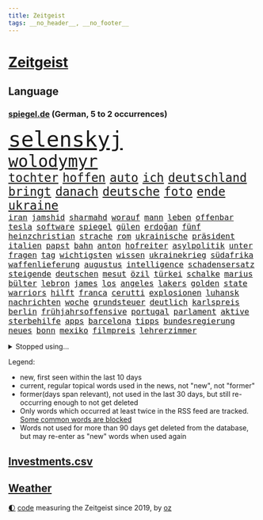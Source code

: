```yaml
---
title: Zeitgeist
tags: __no_header__, __no_footer__
---
```


# [Zeitgeist](https://oliz.io/zeitgeist/)

## Language

<h3><a href="https://www.spiegel.de" target="_blank">spiegel.de</a> (German, 5 to 2 occurrences)</h3>
<p style="font-family:monospace">
<span style="font-size:32pt"><a href="news_links.html#selenskyj" class="current">selenskyj</a></span>
<br>
<span style="font-size:25pt"><a href="news_links.html#wolodymyr" class="current">wolodymyr</a></span>
<br>
<span style="font-size:18pt"><a href="news_links.html#tochter" class="current">tochter</a></span>
<span style="font-size:18pt"><a href="news_links.html#hoffen" class="current">hoffen</a></span>
<span style="font-size:18pt"><a href="news_links.html#auto" class="current">auto</a></span>
<span style="font-size:18pt"><a href="news_links.html#ich" class="current">ich</a></span>
<span style="font-size:18pt"><a href="news_links.html#deutschland" class="current">deutschland</a></span>
<span style="font-size:18pt"><a href="news_links.html#bringt" class="current">bringt</a></span>
<span style="font-size:18pt"><a href="news_links.html#danach" class="current">danach</a></span>
<span style="font-size:18pt"><a href="news_links.html#deutsche" class="current">deutsche</a></span>
<span style="font-size:18pt"><a href="news_links.html#foto" class="current">foto</a></span>
<span style="font-size:18pt"><a href="news_links.html#ende" class="current">ende</a></span>
<span style="font-size:18pt"><a href="news_links.html#ukraine" class="current">ukraine</a></span>
<br>
<span style="font-size:12pt"><a href="news_links.html#iran" class="current">iran</a></span>
<span style="font-size:12pt"><a href="news_links.html#jamshid" class="current">jamshid</a></span>
<span style="font-size:12pt"><a href="news_links.html#sharmahd" class="current">sharmahd</a></span>
<span style="font-size:12pt"><a href="news_links.html#worauf" class="current">worauf</a></span>
<span style="font-size:12pt"><a href="news_links.html#mann" class="current">mann</a></span>
<span style="font-size:12pt"><a href="news_links.html#leben" class="current">leben</a></span>
<span style="font-size:12pt"><a href="news_links.html#offenbar" class="current">offenbar</a></span>
<span style="font-size:12pt"><a href="news_links.html#tesla" class="current">tesla</a></span>
<span style="font-size:12pt"><a href="news_links.html#software" class="current">software</a></span>
<span style="font-size:12pt"><a href="news_links.html#spiegel" class="current">spiegel</a></span>
<span style="font-size:12pt"><a href="news_links.html#gülen" class="new">gülen</a></span>
<span style="font-size:12pt"><a href="news_links.html#erdoğan" class="current">erdoğan</a></span>
<span style="font-size:12pt"><a href="news_links.html#fünf" class="current">fünf</a></span>
<span style="font-size:12pt"><a href="news_links.html#heinzchristian" class="new">heinzchristian</a></span>
<span style="font-size:12pt"><a href="news_links.html#strache" class="new">strache</a></span>
<span style="font-size:12pt"><a href="news_links.html#rom" class="current">rom</a></span>
<span style="font-size:12pt"><a href="news_links.html#ukrainische" class="current">ukrainische</a></span>
<span style="font-size:12pt"><a href="news_links.html#präsident" class="current">präsident</a></span>
<span style="font-size:12pt"><a href="news_links.html#italien" class="current">italien</a></span>
<span style="font-size:12pt"><a href="news_links.html#papst" class="current">papst</a></span>
<span style="font-size:12pt"><a href="news_links.html#bahn" class="current">bahn</a></span>
<span style="font-size:12pt"><a href="news_links.html#anton" class="current">anton</a></span>
<span style="font-size:12pt"><a href="news_links.html#hofreiter" class="current">hofreiter</a></span>
<span style="font-size:12pt"><a href="news_links.html#asylpolitik" class="current">asylpolitik</a></span>
<span style="font-size:12pt"><a href="news_links.html#unter" class="current">unter</a></span>
<span style="font-size:12pt"><a href="news_links.html#fragen" class="current">fragen</a></span>
<span style="font-size:12pt"><a href="news_links.html#tag" class="current">tag</a></span>
<span style="font-size:12pt"><a href="news_links.html#wichtigsten" class="current">wichtigsten</a></span>
<span style="font-size:12pt"><a href="news_links.html#wissen" class="current">wissen</a></span>
<span style="font-size:12pt"><a href="news_links.html#ukrainekrieg" class="current">ukrainekrieg</a></span>
<span style="font-size:12pt"><a href="news_links.html#südafrika" class="current">südafrika</a></span>
<span style="font-size:12pt"><a href="news_links.html#waffenlieferung" class="new">waffenlieferung</a></span>
<span style="font-size:12pt"><a href="news_links.html#augustus" class="new">augustus</a></span>
<span style="font-size:12pt"><a href="news_links.html#intelligence" class="new">intelligence</a></span>
<span style="font-size:12pt"><a href="news_links.html#schadensersatz" class="current">schadensersatz</a></span>
<span style="font-size:12pt"><a href="news_links.html#steigende" class="current">steigende</a></span>
<span style="font-size:12pt"><a href="news_links.html#deutschen" class="current">deutschen</a></span>
<span style="font-size:12pt"><a href="news_links.html#mesut" class="current">mesut</a></span>
<span style="font-size:12pt"><a href="news_links.html#özil" class="current">özil</a></span>
<span style="font-size:12pt"><a href="news_links.html#türkei" class="current">türkei</a></span>
<span style="font-size:12pt"><a href="news_links.html#schalke" class="current">schalke</a></span>
<span style="font-size:12pt"><a href="news_links.html#marius" class="current">marius</a></span>
<span style="font-size:12pt"><a href="news_links.html#bülter" class="current">bülter</a></span>
<span style="font-size:12pt"><a href="news_links.html#lebron" class="current">lebron</a></span>
<span style="font-size:12pt"><a href="news_links.html#james" class="current">james</a></span>
<span style="font-size:12pt"><a href="news_links.html#los" class="current">los</a></span>
<span style="font-size:12pt"><a href="news_links.html#angeles" class="current">angeles</a></span>
<span style="font-size:12pt"><a href="news_links.html#lakers" class="current">lakers</a></span>
<span style="font-size:12pt"><a href="news_links.html#golden" class="current">golden</a></span>
<span style="font-size:12pt"><a href="news_links.html#state" class="current">state</a></span>
<span style="font-size:12pt"><a href="news_links.html#warriors" class="current">warriors</a></span>
<span style="font-size:12pt"><a href="news_links.html#hilft" class="current">hilft</a></span>
<span style="font-size:12pt"><a href="news_links.html#franca" class="current">franca</a></span>
<span style="font-size:12pt"><a href="news_links.html#cerutti" class="new">cerutti</a></span>
<span style="font-size:12pt"><a href="news_links.html#explosionen" class="current">explosionen</a></span>
<span style="font-size:12pt"><a href="news_links.html#luhansk" class="new">luhansk</a></span>
<span style="font-size:12pt"><a href="news_links.html#nachrichten" class="current">nachrichten</a></span>
<span style="font-size:12pt"><a href="news_links.html#woche" class="current">woche</a></span>
<span style="font-size:12pt"><a href="news_links.html#grundsteuer" class="current">grundsteuer</a></span>
<span style="font-size:12pt"><a href="news_links.html#deutlich" class="current">deutlich</a></span>
<span style="font-size:12pt"><a href="news_links.html#karlspreis" class="new">karlspreis</a></span>
<span style="font-size:12pt"><a href="news_links.html#berlin" class="current">berlin</a></span>
<span style="font-size:12pt"><a href="news_links.html#frühjahrsoffensive" class="current">frühjahrsoffensive</a></span>
<span style="font-size:12pt"><a href="news_links.html#portugal" class="current">portugal</a></span>
<span style="font-size:12pt"><a href="news_links.html#parlament" class="current">parlament</a></span>
<span style="font-size:12pt"><a href="news_links.html#aktive" class="current">aktive</a></span>
<span style="font-size:12pt"><a href="news_links.html#sterbehilfe" class="current">sterbehilfe</a></span>
<span style="font-size:12pt"><a href="news_links.html#apps" class="current">apps</a></span>
<span style="font-size:12pt"><a href="news_links.html#barcelona" class="current">barcelona</a></span>
<span style="font-size:12pt"><a href="news_links.html#tipps" class="current">tipps</a></span>
<span style="font-size:12pt"><a href="news_links.html#bundesregierung" class="current">bundesregierung</a></span>
<span style="font-size:12pt"><a href="news_links.html#neues" class="current">neues</a></span>
<span style="font-size:12pt"><a href="news_links.html#bonn" class="current">bonn</a></span>
<span style="font-size:12pt"><a href="news_links.html#mexiko" class="current">mexiko</a></span>
<span style="font-size:12pt"><a href="news_links.html#filmpreis" class="new">filmpreis</a></span>
<span style="font-size:12pt"><a href="news_links.html#lehrerzimmer" class="new">lehrerzimmer</a></span>
</p>
<details>
<summary>Stopped using...</summary>
<p class="former" style="font-size:12pt">
appelliert(933) witz(933) asche(932) einiges(932) einzelhandel(932) geboten(932) israelischen(932) myanmar(932) verteilt(932) gesamte(931) her(931) herbert(931) abgeordneten(930) freundin(930) gezogen(930) guter(930) landesregierung(930) november(930) registriert(930) bernd(929) bewerber(929) erhebt(929) golf(929) rassistische(929) rückschlag(929) schadet(929) stiftung(929) warentest(929) öfter(929) benzin(928) daniel(928) entscheidungen(928) freien(928) freiheit(928) la(928) mannes(928) strand(928) unabhängige(928) usamerikaner(928) erholung(927) feier(927) metern(927) premiere(927) becker(926) falls(926) fielen(926) konfrontiert(926) paul(926) schlechten(926) smith(926) zuerst(926) atmosphäre(925) fließt(925) gastgeber(925) künftige(925) passen(925) super(925) zoo(925) übt(925) badenwürttemberg(924) denkt(924) doppelt(924) entdecken(924) entlastet(924) flick(924) führerschein(924) generalsekretär(924) hansi(924) maß(924) athleten(923) beteiligten(923) bilden(923) durchsetzen(923) gestoßen(923) hieß(923) schwangere(923) streng(923) 50000(922) anschläge(922) erneuten(922) gelegt(922) jüngeren(922) kölner(922) lewandowski(922) manuel(922) netzwerk(922) 96(921) pocht(921) unrecht(921) videobotschaft(921) atem(920) kommission(920) rapper(920) vergessen(920) wälder(920) zuversichtlich(920) geflogen(919) langfristig(919) distanz(918) träumen(918) berater(917) beziehungen(917) durchsuchungen(917) konjunktur(917) betont(916) finanzieren(916) globale(916) rafael(916) erkrankt(915) gesehen(915) irak(915) kinos(915) demokratische(914) ausgeliefert(913) entwickeln(913) polnische(913) spektakuläre(913) hotels(912) begriff(911) rückzug(910) herz(909) lücke(909) stieg(909) pkw(908) ringen(908) voraussetzungen(908) bäume(907) nase(907) raumstation(904) einbruch(903) staffel(903) enorme(901) leider(901) rang(901) reduzieren(901) stört(898) hängen(897) begrüßt(896) unterdessen(896) geborgen(893) kindheit(893) zuspruch(891) afrikas(890) smartphones(890) abgeschlossen(888) provoziert(888) finanzielle(887) kongress(884) grüner(883) herausforderungen(876) vereins(867) coronaimpfung(860) billiger(856) ausweg(853) heidelberg(845) fotografiert(817) anna(816) expräsidenten(801) happy(768) lahm(757) bewirbt(753) blut(749) mitverantwortlich(740) westlichen(735) tennisstar(693) fehlte(680) inflationsrate(670) wenigsten(667) bundesanwaltschaft(653) rechtens(653) fossilen(637) polnischen(631) dörfer(627) nicole(624) unterdrückung(623) expertin(622) kameras(622) drehte(605) verstecken(601) angestellten(595) milch(590) bestätigte(589) integration(587) gewandt(586) tiger(582) offene(581) dokumentiert(580) millionenhöhe(575) radikalen(574) schränkt(568) basketballstar(564) einschätzungen(555) parlamentarier(550) stern(548) 74(546) stadtteil(532) versuche(530) netflixserie(526) gestiegene(517) zehnjähriger(516) laura(515) lebenslang(515) martina(514) museen(512) aussetzen(500) erschwert(485) propaganda(481) getäuscht(479) nadal(478) weiten(477) wolf(477) audi(473) vorbereiten(470) verringern(467) trockenheit(466) untergang(466) entführung(464) großbrand(463) spielern(463) teppich(462) handwerk(461) dj(460) zählte(458) spaltung(457) verweist(457) 49(450) krankheiten(448) brüder(439) premierministerin(439) usbundesstaaten(439) mut(437) bejubelt(435) schlacht(435) unwetter(432) benötigt(430) fähigkeiten(430) 40000(427) torwart(427) bill(426) motiven(422) air(420) bezahlung(418) ausstattung(413) unsicher(413) drohten(412) stabil(412) bomben(411) spiegelbildungsnewsletter(406) fünften(404) hochrangigen(401) hochschule(401) zugriff(401) finnische(398) zugegeben(395) günstige(394) herzen(394) hochrangige(394) hahn(391) dicke(389) niedersächsischen(388) starkes(388) natobeitritt(386) 48(381) gearbeitet(378) ausfall(377) vorgeschichte(376) weichen(376) drohe(375) vorfalls(374) haare(371) diplomat(370) mars(363) aufeinander(358) dahin(358) kippt(351) verdrängen(348) steuerhinterziehung(347) begnadigung(344) isoliert(344) ancelotti(343) viral(343) unterlagen(341) andy(338) exuspräsident(335) reporterin(335) anzeige(334) außergewöhnlichen(333) kandidat(329) libanon(328) 22jähriger(323) übung(322) geschrumpft(319) identifizieren(318) idol(318) 54(316) sahen(315) terrororganisation(308) älter(306) bekämpft(304) polizeibeamte(303) christina(301) riesig(301) geprüft(300) wirksamkeit(300) wozu(300) l(298) umkämpfte(297) demenz(296) bleibe(295) klarheit(293) batterien(292) schulschließungen(292) zuhause(289) eigenheim(288) atomkraftwerken(287) verträge(286) erdbeben(285) fassungslos(285) lebensgefährte(284) verletzen(283) usmilitär(281) expertinnen(279) denys(278) negative(278) verbrauch(278) glänzen(272) toilette(272) korrekt(270) dankbar(269) stichelt(269) abitur(267) brandt(267) kilowattstunde(261) terminal(259) giorgia(258) pornografie(258) manipulation(257) führten(256) psychischen(255) notwendig(252) professor(250) kriminalpolizei(249) perfekt(249) europameisterschaft(248) amerikanischer(247) aufgewachsen(247) emsland(247) intensiver(243) club(241) aufzugeben(240) ermordete(239) träumt(237) gendern(236) künstlich(235) echt(233) senders(233) angriffskriegs(231) belgischen(229) gesünder(229) kita(229) luftangriff(227) unbeantwortet(225) bewusstlos(223) täterin(223) luftverteidigungssystem(219) ökosystem(218) sohnes(215) stemmen(215) public(214) bulgarien(211) rutscht(211) exoplaneten(208) stärkere(207) astronauten(206) fabrik(206) illegales(206) nachweisen(206) rückschlägen(205) bedeutende(203) höheren(203) freiem(202) vernunft(202) future(201) information(201) staatsanwalt(201) pentagon(200) schokolade(200) jauch(199) verkehrsbetriebe(199) festgehalten(197) pakete(197) besitz(194) noah(193) faschistischen(192) strategischen(192) streits(192) schauplatz(191) einkauf(189) deckel(186) fdpfinanzminister(185) abgefeuert(184) forschung(184) komponiert(183) schönste(183) verbrecher(183) baupreise(182) erziehung(182) kohleausstieg(182) laptops(182) litten(182) vergibt(182) beerdigt(181) chaotische(181) tiefpunkt(181) beruhigt(180) satelliten(180) schwierigsten(178) weltall(178) bedrohungen(177) galeria(176) höchst(176) karstadt(176) kaufhof(176) korruptionsskandal(176) konstantin(175) rekordpreis(174) nächtlichen(171) eigenverantwortung(170) rasanten(170) fassungslosigkeit(168) ulm(168) ruinen(167) zubereitet(167) knie(163) spielzeug(163) bahnt(162) gesperrte(160) geheim(159) warfen(159) pistole(158) comedy(157) foxconn(156) standorten(156) bengvir(154) episode(154) gitarrist(154) taschenlampe(154) topform(154) wahlniederlage(154) johnny(153) situationen(153) überlebende(153) liberale(152) privatjets(152) süß(152) itamar(151) abzusichern(150) freiheitsstrafen(150) spielraum(150) rätselhaften(149) straßenblockaden(149) hirn(148) enttäuschenden(146) ibizaaffäre(146) fenster(145) ushersteller(145) verzeihen(145) bestellungen(144) colorado(143) holmes(143) journalistinnen(143) siegfried(143) unfalls(143) bewaffnet(142) frischer(142) umstürzende(141) petersburg(140) stufen(140) erkenntnis(139) madonna(139) tanzen(139) forderten(138) leiten(138) flogen(137) glimpflich(137) rheinland(137) polizeiwache(136) steigerung(136) kanäle(135) marcel(135) saudiarabische(135) son(135) ständigen(135) bangladesch(134) duda(134) jüdisches(134) tatsächlichen(134) geringen(133) heiraten(133) mancher(133) trauern(133) asylbewerber(132) begleitung(132) gleichaltriger(132) mächtige(132) symbolik(132) ausgerückt(131) getränke(131) israelischer(130) kombination(130) plündern(130) tauchte(130) verschütteten(130) verwendet(130) sicherheitsexperte(128) exportieren(127) kaution(127) kinderzimmer(127) anwendung(126) wiener(126) salvador(125) steine(125) gläubige(124) kostenlos(124) maier(124) harscher(123) natürlicher(122) pfarrer(122) luftraum(121) zusteller(121) rammt(120) zentimeter(120) labbadia(119) schulmädchen(119) streifzug(119) biathlon(118) community(118) jumbojet(118) eingestehen(117) reederei(117) renommierte(117) trotzt(117) 57jährige(116) akten(116) europe(116) modells(116) sportlern(116) erschienen(115) kongo(115) minnesota(115) pokal(115) vertrieben(115) bisweilen(114) häftlinge(114) missglückter(114) 1994(113) abschalten(113) ewig(113) mehrjährige(113) strafverfolgung(113) abgeschlagen(112) erfolgsserie(112) eroberung(112) auschwitz(111) granate(111) neuendorf(111) zufriedener(111) 280(110) bedrohlicher(110) fassen(110) friedensverhandlungen(110) radio(110) daumen(109) entfremdung(109) geschwister(109) statistik(109) 18jähriger(107) akute(107) guardian(107) belarussischen(106) prozesse(106) gordon(104) hilfsorganisation(104) verbote(104) usvizepräsidentin(103) wohnort(103) lehre(102) mavericks(102) meistern(102) brust(100) kirill(100) strände(100) warnmeldung(100) zeitplan(100) ausfindig(99) oberfranken(99) quarantänepflicht(99) ludwig(98) schichten(98) typen(98) djirsarai(97) ebikes(97) erprobt(97) junta(97) reihen(97) übungen(97) 230(96) bundespolitik(96) hauptfiguren(96) missouri(96) polizeiminister(96) ablauf(95) arbeitstag(95) elektrische(95) exuspräsidenten(95) führungsspieler(95) unbrauchbar(95) zirkus(95) bukarest(94) rivale(94) verschuldet(94) marie(93) getragen(92) minderjährig(92) schicht(92) verkehrssicherheit(92) luxuriösen(91) unglaubliche(91) wesentlich(91) anbaden(90) every(90) gewaltvorwürfe(90) nähert(90) rektor(90) repariert(90) revanchiert(90) vorcoronaniveau(90) zurückgelassen(90) dreizehn(89) gegenwehr(89) kinderreporterinnen(89) militärübungen(89) pferden(89) archäologie(88) erbost(88) hardliner(88) nürnberger(88) pegel(88) peinlichen(88) verkürzung(88) wasserstoff(88) webb(88) weltraumteleskop(88) zukommen(88) flugscham(87) herbei(87) siebenjährige(87) versprochenen(87) überlisten(87) hoffe(86) lichtet(86) reemtsma(86) spende(86) verkehrsunfall(86) virgin(86) freiwillige(85) fridays(85) kondo(85) milizen(85) nada(85) verschlechtere(85) zahlreicher(85) zurückholen(85) event(84) mcdonald’s(84) uran(84) zurückliegenden(84) anprangern(83) boten(83) getötete(83) verschleppt(83) widersprüchliche(83) beruht(82) bundeswehrübung(82) soße(82) streamer(82) unverhältnismäßige(82) belastend(81) bürokratie(81) einstand(81) erbstücke(81) geldes(81) günstigen(81) nagelsmann(81) schuldengrenze(81) steuersenkungen(81) 18jährige(80) 5000(80) aufgearbeitet(80) authentisch(80) baldigen(80) baumann(80) bremst(80) fleischkonsum(80) mychailo(80) vernetzt(80) zehnten(80) geflohener(79) heldin(79) km/h(79) paketzusteller(79) spritze(79) vorläufige(79) witwe(79) antidopingagentur(78) ausreichenden(78) ermuntert(78) janine(78) kennzeichnung(78) natomitglied(78) axt(77) evp(77) kilometern(77) biathlonolympiasiegerin(76) bildet(76) gleiche(76) immobilienbesitzer(76) ingenieur(76) kira(76) uefa(76) zahlungsausfall(76) heiratsantrag(75) stoffe(75) zerrissen(75) drosselt(74) gestiegener(74) hänge(74) leide(74) sportvorstand(74) zögern(74) distanzierung(73) elektrisiert(73) exvizepräsidenten(73) mehrtägiger(73) niedlich(73) sprachen(73) teilgenommen(73) ticken(73) fußballbundesligist(72) neunjährigen(72) ringe(72) tarifrunde(72) ampelstreit(71) arg(71) konstanz(71) milliardensumme(71) allergiker(70) bewältigung(70) dom(70) gesetzlich(70) hafencity(70) kyle(70) milliardärs(70) umfassenden(70) üblicherweise(70) 13jährigen(69) attentaten(69) auslandsreise(69) entführte(69) hantieren(69) montparnasse(69) raubkatzen(69) rechtfertigen(69) scholz’(69) verschleppte(69) delfine(68) neugeborene(68) weh(68) ablaufen(67) feministische(67) nordirland(67) timberwolves(67) kürzere(66) loswerden(66) 130(65) belustigung(65) cuxhaven(65) deckung(65) erzwungenen(65) proteine(65) rabe(65) robertson(65) unterbinden(65) geschmiedet(64) gestreckt(64) journalistenvereinigung(64) kursiert(64) markiert(64) usmusiker(64) warenhauskette(64) belästigt(63) disney+(63) dumm(63) einheimischen(63) fett(63) gesprungen(63) kommentare(63) lampard(63) offizier(63) fußverletzung(62) häfen(62) milliardendeal(62) sciencefiction(62) spürbare(62) syrische(62) tingelte(62) 87jährige(61) heide(61) leisteten(61) pizza(61) police(61) stockte(61) tanzverbot(61) tattoos(61) zugeht(61) 2007(60) 2045(60) begannen(60) geringere(60) hermann(60) instanz(60) irreführender(60) komplizen(60) unterbrechung(60) verschnaufen(60) zugelegt(60) ausflug(59) dorfes(59) 16000(58) erdbebenopfer(58) ratlos(58) rohstoffen(58) zielen(58) 135000(57) dänen(57) wissenschaftlerin(57) albträumen(56) dfbsportgericht(56) ergebniskrise(56) karneval(56) marihuana(56) reformiert(56) regatta(56) songwriter(56) unvorstellbar(56) wertvollen(56) bedecken(55) eklige(55) förderprogramm(55) kaiser(55) karotten(55) kommentatoren(55) parteichefs(55) sushi(55) sushiterror(55) tabubrüche(55) abrechnung(54) bezahlbar(54) entflechtung(54) löscharbeiten(54) mitgeprägt(54) schulmisere(54) stürzten(54) taxifahrer(54) vorlieben(54) außenpolitiker(53) dayot(53) eindrang(53) erhöhten(53) katja(53) komponist(53) rauchwolke(53) regulären(53) upamecano(53) bayernpleite(52) leichenfund(52) neulich(52) tony(52) angegriffene(51) betrügerin(51) industrieverband(51) kehren(51) nsverstrickungen(51) sparflamme(51) verkleiden(51) wortgefecht(51) aufstiegsrennen(50) diesjährigen(50) fatale(50) glaube(50) k(50) tatverdacht(50) wasserknappheit(50) aufschluss(49) hausarrest(49) jon(49) laden(49) nadja(49) rahm(49) rotgrünrot(49) tatzeit(49) eimer(48) mindestlohn(48) sexspielzeug(48) testamentsvollstrecker(48) thiele(48) wahlkampfauftakt(48) arabisch(47) auslassen(47) championsleagueduell(47) elfjährige(47) fehlverhaltens(47) härtefallkommission(47) neid(47) pham(47) phi(47) verhandlungstisch(47) 37jähriger(46) drittstaaten(46) ernüchterung(46) gestreikt(46) linkenpolitikerin(46) nass(46) natriumionenakkus(46) politikwissenschaftlerin(46) torsten(46) überfallen(46) 54jährigen(45) bedürftigen(45) friedensaktivisten(45) hollywoodschauspieler(45) schwerverbrecher(45) sky(45) sondieren(45) corinna(44) einigte(44) gegenverkehr(44) nazizeit(44) oxford(44) podoljak(44) reformpläne(44) studiert(44) syrischer(44) tierarten(44) topspiel(44) traditionsreiche(44) ermordeter(43) grafikanalyse(43) nationalspielerinnen(43) schwangerschaftsabbruch(43) trainerin(43) unterwandern(43) unvermeidlich(43) aroma(42) bronzezeit(42) eingeständnis(42) frisst(42) alligator(41) belfast(41) spannen(41) badenbaden(40) dealen(40) italienischer(40) kardashian(40) kipping(40) küsten(40) lutsch(40) luxusjachten(40) mythen(40) ostseestrand(40) priorität(40) unbedenklich(40) unzureichender(40) überwunden(40) aktie(39) cannabisfreigabe(39) dachten(39) durchspielen(39) name(39) preisbremse(39) succession(39) dominierte(38) jugend(38) beschränken(37) laborpanne(37) polnischer(37) schlechtem(37) wuhan(37) abba(36) betrachtet(36) königsetappe(36) offizieller(36) behinderungen(35) haustiere(35) natomitgliedschaft(35) pedelec(35) umgangen(35) verbrennermotoren(35) weiterentwicklung(35) ätzt(35) 140000(34) gummibärchen(34) kleintransporter(34) koalitionsverhandlungen(34) ligt(34) matthijs(34) moderierte(34) anrückte(33) county(33) einkreisung(33) erbarmungslos(33) medieninteresse(33) rücklagen(33) zurückgeholt(33) championsleaguespiel(32) christlichen(32) heulen(32) parlamentswahlen(32) präsidentschafts(32) zeilen(32) 103(31) besou(31) boykott(31) entrümpeln(31) hussain(31) ostseepipelines(31) pis(31) schockwellen(31) synonym(31) urteilte(31) zurückgegeben(31) frisierte(30) hohenzollern(30) kanye(30) strategien(30) gassen(29) gibney(29) hommage(29) unklare(29) unsinn(29) angebracht(28) aschewolke(28) detailliert(28) erfasste(28) hasse(28) parlamentswahl(28) spuckt(28) taipeh(28) aufsichtsbehörden(27) bestandskunden(27) brühl(27) freddy(27) gewehr(27) mitnehmen(27) therapeuten(27) hunt(26) konsumenten(26) strafmündigkeit(26) ölheizungen(26) arten(25) ausgestoßen(25) entwickelte(25) idealen(25) milliardenprogramm(25) parteichefin(25) rechnungen(25) rohstoffe(25) ausweitet(24) bestandsaufnahme(24) credo(24) obduktion(24) verkleinern(24) christentum(23) geflüchtet(23) gesundheitsdienst(23) kompetenzen(23) amokschützen(22) bildungssystem(22) friedensgespräche(22) kondom(22) krankenversicherung(22) laptop(22) marseille(22) maul(22) psychiatrische(22) angeschlagene(21) fahndungserfolg(21) gefangen(21) göppingen(21) hinderte(21) höhenflug(21) neonazis(21) pu(21) riesiger(21) sackgasse(21) bierdosen(20) ideale(20) leak(20) reiseziel(20) rollstuhl(20) übergriffig(20) größtenteils(19) bereut(18) chinapolitik(18) geleakten(18) urban(18) vorhat(18) erdöl(17) goldpreis(17) erstaunlich(16) famos(16) inneren(16) mädchens(16) rechtsstaat(16) cs(15) grandiose(15) noten(15) signale(15) datum(14) einkaufszentren(14) geprägten(14) gewichtsverlust(14) gewusst(14) konservativem(14) schusswaffenattacke(14) 1974(13) abflug(13) boxberg(13) iocempfehlung(13) konsole(13) mcconnell(13) milliardengeschäft(13) mitch(13) ostersonntag(13) predigt(13) zugeschanzt(13) geburtshelfer(12) klempner(12) primär(12) strafrechts(12) account(11) anklageverlesung(11) astronaut(11) bangt(11) bijan(11) heilpraktiker(11) konfrontationskurs(11) konzentrieren(11) tennisbund(11) tornado(11)
</p>
</details>
<p>Legend:
<ul>
<li><span class="new">new</span>, first seen within the last 10 days</li>
<li><span class="current">current</span>, regular topical words used in the news, not "new", not "former"</li>
<li><span class="former">former(days span relevant)</span>, not used in the last 30 days, but still re-occurring enough to not get deleted</li>
<li>Only words which occurred at least twice in the RSS feed are tracked. <a href="language/filters.py">Some common words are blocked</a></li>
<li>Words not used for more than 90 days get deleted from the database, but may re-enter as "new" words when used again</li>
</ul>
</p>

## [Investments](investments.html)[.csv](investments.csv)

## [Weather](weather.html)

<footer>
<a href="javascript:toggleTheme()" class="nav">🌓</a>
<a href="https://github.com/ooz/zeitgeist">code</a> measuring the Zeitgeist since 2019, by <a href="https://oliz.io">oz</a>
</footer>
